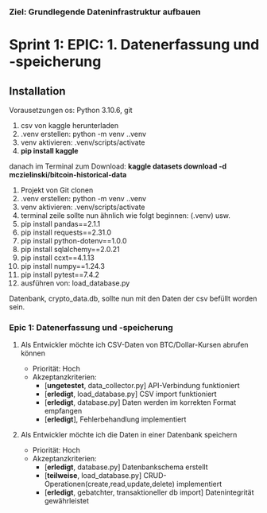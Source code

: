 ### Ziel: Grundlegende Dateninfrastruktur aufbauen
# Sprint 1: EPIC: 1. Datenerfassung und -speicherung 

## Installation
Vorausetzungen os: Python 3.10.6, git


1. csv von kaggle herunterladen
2. .venv erstellen: python -m venv .\.venv   
3. venv aktivieren: .venv/scripts/activate 
4. **pip install kaggle** 


danach im Terminal zum Download: **kaggle datasets download -d mczielinski/bitcoin-historical-data**


1. Projekt von Git clonen
2. .venv erstellen: python -m venv .\.venv   
3. venv aktivieren: .venv/scripts/activate   
4. terminal zeile sollte nun ähnlich wie folgt beginnen: (.venv) usw.
5. pip install pandas==2.1.1
6. pip install requests==2.31.0
7. pip install python-dotenv==1.0.0
8. pip install sqlalchemy==2.0.21
9. pip install ccxt==4.1.13
10. pip install numpy==1.24.3
11. pip install pytest==7.4.2
12. ausführen von: load_database.py

Datenbank, crypto_data.db, sollte nun mit den Daten der csv befüllt worden sein.

### Epic 1: Datenerfassung und -speicherung
1. Als Entwickler möchte ich CSV-Daten von BTC/Dollar-Kursen abrufen können
   - Priorität: Hoch
   - Akzeptanzkriterien:
     * [**ungetestet**, data_collector.py] API-Verbindung funktioniert
     * [**erledigt**, load_database.py] CSV import funktioniert
     * [**erledigt**, database.py] Daten werden im korrekten Format empfangen
     * [**erledigt**], Fehlerbehandlung implementiert

2. Als Entwickler möchte ich die Daten in einer Datenbank speichern
   - Priorität: Hoch
   - Akzeptanzkriterien:
     * [**erledigt**, database.py] Datenbankschema erstellt
     * [**teilweise**, load_database.py] CRUD-Operationen(create,read,update,delete) implementiert
     * [**erledigt**, gebatchter, transaktioneller db import] Datenintegrität gewährleistet

    